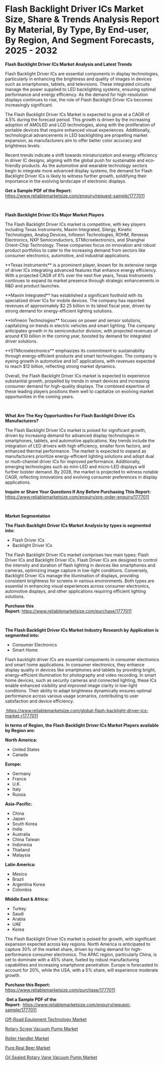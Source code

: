 <p><h1>Flash Backlight Driver ICs Market Size, Share & Trends Analysis Report By Material, By Type, By End-user, By Region, And Segment Forecasts, 2025 - 2032</h1></p><p><strong>Flash Backlight Driver ICs Market Analysis and Latest Trends</strong></p>
<p><p>Flash Backlight Driver ICs are essential components in display technologies, particularly in enhancing the brightness and quality of images in devices such as smartphones, tablets, and televisions. These integrated circuits manage the power supplied to LED backlighting systems, ensuring optimal performance and energy efficiency. As the demand for high-resolution displays continues to rise, the role of Flash Backlight Driver ICs becomes increasingly significant.</p><p>The Flash Backlight Driver ICs Market is expected to grow at a CAGR of 4.5% during the forecast period. This growth is driven by the increasing adoption of AMOLED and LCD technologies, along with the proliferation of portable devices that require enhanced visual experiences. Additionally, technological advancements in LED backlighting are propelling market expansion, as manufacturers aim to offer better color accuracy and brightness levels.</p><p>Recent trends indicate a shift towards miniaturization and energy efficiency in driver IC designs, aligning with the global push for sustainable and eco-friendly products. As the automotive and wearable technology sectors begin to integrate more advanced display systems, the demand for Flash Backlight Driver ICs is likely to witness further growth, solidifying their importance in the evolving landscape of electronic displays.</p></p>
<p><strong>Get a Sample PDF of the Report:&nbsp;</strong> <a href="https://www.reliablemarketsize.com/enquiry/request-sample/1777011?utm_campaign=2640&utm_medium=2&utm_source=Github&utm_content=ia&utm_term=25032025&utm_id=flash-backlight-driver-ics">https://www.reliablemarketsize.com/enquiry/request-sample/1777011</a></p>
<p>&nbsp;</p>
<p><strong>Flash Backlight Driver ICs Major Market Players</strong></p>
<p><p>The Flash Backlight Driver ICs market is competitive, with key players including Texas Instruments, Maxim Integrated, Silergy, Kinetic Technologies, Analog Devices, Infineon Technologies, ROHM, Renesas Electronics, NXP Semiconductors, STMicroelectronics, and Shanghai Orient-Chip Technology. These companies focus on innovation and robust product portfolios to cater to the increasing demand from sectors like consumer electronics, automotive, and industrial applications.</p><p>**Texas Instruments** is a prominent player, known for its extensive range of driver ICs integrating advanced features that enhance energy efficiency. With a projected CAGR of 6% over the next five years, Texas Instruments continues to expand its market presence through strategic enhancements in R&D and product launches.</p><p>**Maxim Integrated** has established a significant foothold with its specialized driver ICs for mobile devices. The company has reported revenues of approximately $2.25 billion in its latest fiscal year, driven by strong demand for energy-efficient lighting solutions.</p><p>**Infineon Technologies** focuses on power and sensor solutions, capitalizing on trends in electric vehicles and smart lighting. The company anticipates growth in its semiconductor division, with projected revenues of around €10 billion in the coming year, boosted by demand for integrated driver solutions.</p><p>**STMicroelectronics** emphasizes its commitment to sustainability through energy-efficient products and smart technologies. The company is eyeing growth in automotive and IoT applications, with revenues expected to reach $12 billion, reflecting strong market dynamics.</p><p>Overall, the Flash Backlight Driver ICs market is expected to experience substantial growth, propelled by trends in smart devices and increasing consumer demand for high-quality displays. The combined expertise of these leading players positions them well to capitalize on evolving market opportunities in the coming years.</p></p>
<p>&nbsp;</p>
<p><strong>What Are The Key Opportunities For Flash Backlight Driver ICs Manufacturers?</strong></p>
<p><p>The Flash Backlight Driver ICs market is poised for significant growth, driven by increasing demand for advanced display technologies in smartphones, tablets, and automotive applications. Key trends include the integration of LED drivers with high efficiency, smaller form factors, and enhanced thermal performance. The market is expected to expand as manufacturers prioritize energy-efficient lighting solutions and adopt dual or multi-channel driver ICs for improved performance. Additionally, emerging technologies such as mini-LED and micro-LED displays will further bolster demand. By 2028, the market is projected to witness notable CAGR, reflecting innovations and evolving consumer preferences in display applications.</p></p>
<p><strong>Inquire or Share Your Questions If Any Before Purchasing This Report:</strong> <a href="https://www.reliablemarketsize.com/enquiry/pre-order-enquiry/1777011?utm_campaign=2640&utm_medium=2&utm_source=Github&utm_content=ia&utm_term=25032025&utm_id=flash-backlight-driver-ics">https://www.reliablemarketsize.com/enquiry/pre-order-enquiry/1777011</a></p>
<p>&nbsp;</p>
<p><strong>Market Segmentation</strong></p>
<p><strong>The Flash Backlight Driver ICs Market Analysis by types is segmented into:</strong></p>
<p><ul><li>Flash Driver ICs</li><li>Backlight Driver ICs</li></ul></p>
<p><p>The Flash Backlight Driver ICs market comprises two main types: Flash Driver ICs and Backlight Driver ICs. Flash Driver ICs are designed to control the intensity and duration of flash lighting in devices like smartphones and cameras, optimizing image capture in low-light conditions. Conversely, Backlight Driver ICs manage the illumination of displays, providing consistent brightness for screens in various environments. Both types are essential in enhancing visual experiences across consumer electronics, automotive displays, and other applications requiring efficient lighting solutions.</p></p>
<p><strong>Purchase this Report:&nbsp;</strong><a href="https://www.reliablemarketsize.com/purchase/1777011?utm_campaign=2640&utm_medium=2&utm_source=Github&utm_content=ia&utm_term=25032025&utm_id=flash-backlight-driver-ics">https://www.reliablemarketsize.com/purchase/1777011</a></p>
<p>&nbsp;</p>
<p><strong>The Flash Backlight Driver ICs Market Industry Research by Application is segmented into:</strong></p>
<p><ul><li>Consumer Electronics</li><li>Smart Home</li></ul></p>
<p><p>Flash backlight driver ICs are essential components in consumer electronics and smart home applications. In consumer electronics, they enhance display quality in devices like smartphones and tablets by providing bright, energy-efficient illumination for photography and video recording. In smart home devices, such as security cameras and connected lighting, these ICs enable enhanced visibility and improved image clarity in low-light conditions. Their ability to adapt brightness dynamically ensures optimal performance across various usage scenarios, contributing to user satisfaction and device efficiency.</p></p>
<p><a href="https://www.reliablemarketsize.com/global-flash-backlight-driver-ics-market-r1777011?utm_campaign=2640&utm_medium=2&utm_source=Github&utm_content=ia&utm_term=25032025&utm_id=flash-backlight-driver-ics">&nbsp;https://www.reliablemarketsize.com/global-flash-backlight-driver-ics-market-r1777011</a></p>
<p><strong>In terms of Region, the Flash Backlight Driver ICs Market Players available by Region are:</strong></p>
<p>
    <p> <strong> North America: </strong>
        <ul>
            <li>United States</li>
            <li>Canada</li>
        </ul>
        </p> 
    <p> <strong> Europe: </strong>
        <ul>
            <li>Germany</li>
            <li>France</li>
            <li>U.K.</li>
            <li>Italy</li>
            <li>Russia</li>
        </ul>
        </p> 
    <p> <strong> Asia-Pacific: </strong>
        <ul>
            <li>China</li>
            <li>Japan</li>
            <li>South Korea</li>
            <li>India</li>
            <li>Australia</li>
            <li>China Taiwan</li>
            <li>Indonesia</li>
            <li>Thailand</li>
            <li>Malaysia</li>
        </ul>
        </p> 
    <p> <strong> Latin America: </strong>
        <ul>
            <li>Mexico</li>
            <li>Brazil</li>
            <li>Argentina Korea</li>
            <li>Colombia</li>
        </ul>
        </p> 
    <p> <strong> Middle East & Africa: </strong>
        <ul>
            <li>Turkey</li>
            <li>Saudi</li>
            <li>Arabia</li>
            <li>UAE</li>
            <li>Korea</li>
        </ul>
    </p>
    </p>
<p><p>The Flash Backlight Driver ICs market is poised for growth, with significant expansion expected across key regions. North America is anticipated to capture 30% of the market share, driven by rising demand for high-performance consumer electronics. The APAC region, particularly China, is set to dominate with a 45% share, fueled by robust manufacturing capabilities and increasing smartphone penetration. Europe is forecasted to account for 20%, while the USA, with a 5% share, will experience moderate growth.</p></p>
<p><strong>Purchase this Report: </strong><a href="https://www.reliablemarketsize.com/purchase/1777011?utm_campaign=2640&utm_medium=2&utm_source=Github&utm_content=ia&utm_term=25032025&utm_id=flash-backlight-driver-ics">https://www.reliablemarketsize.com/purchase/1777011</a></p>
<p>&nbsp;<strong>Get a Sample PDF of the Report:&nbsp;&nbsp;</strong><a href="https://www.reliablemarketsize.com/enquiry/request-sample/1777011?utm_campaign=2640&utm_medium=2&utm_source=Github&utm_content=ia&utm_term=25032025&utm_id=flash-backlight-driver-ics">https://www.reliablemarketsize.com/enquiry/request-sample/1777011</a></p>
<p><strong></strong></p>
<p><p><a href="https://github.com/goickpache1m/Market-Research-Report-List-1/blob/main/off-road-equipment-technology-market.md?utm_campaign=2640&utm_medium=2&utm_source=Github&utm_content=ia&utm_term=25032025&utm_id=flash-backlight-driver-ics">Off-Road Equipment Technology Market</a></p><p><a href="https://www.linkedin.com/pulse/decoding-rotary-screw-vacuum-pump-market-dynamics-strategic-imperatives-boqwe?utm_campaign=2640&utm_medium=2&utm_source=Github&utm_content=ia&utm_term=25032025&utm_id=flash-backlight-driver-ics">Rotary Screw Vacuum Pump Market</a></p><p><a href="https://www.linkedin.com/pulse/roller-handler-market-global-share-ranking-overall-sales-4thce?utm_campaign=2640&utm_medium=2&utm_source=Github&utm_content=ia&utm_term=25032025&utm_id=flash-backlight-driver-ics">Roller Handler Market</a></p><p><a href="https://github.com/ChiragRp1/Market-Research-Report-List-7/blob/main/pure-real-beer-market.md?utm_campaign=2640&utm_medium=2&utm_source=Github&utm_content=ia&utm_term=25032025&utm_id=flash-backlight-driver-ics">Pure Real Beer Market</a></p><p><a href="https://www.linkedin.com/pulse/growth-rate-size-oil-sealed-rotary-vane-vacuum-pump-jv0re?utm_campaign=2640&utm_medium=2&utm_source=Github&utm_content=ia&utm_term=25032025&utm_id=flash-backlight-driver-ics">Oil Sealed Rotary Vane Vacuum Pump Market</a></p></p>